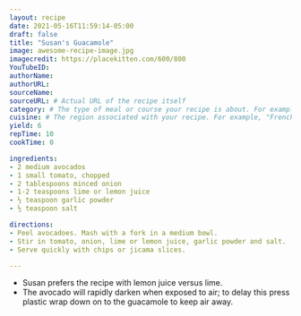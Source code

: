 ```yaml
---
layout: recipe
date: 2021-05-16T11:59:14-05:00
draft: false
title: "Susan's Guacamole"
image: awesome-recipe-image.jpg
imagecredit: https://placekitten.com/600/800
YouTubeID: 
authorName: 
authorURL: 
sourceName: 
sourceURL: # Actual URL of the recipe itself
category: # The type of meal or course your recipe is about. For example: "dinner", "entree", or "dessert".
cuisine: # The region associated with your recipe. For example, "French", Mediterranean", or "American".
yield: 6
repTime: 10
cookTime: 0

ingredients:
- 2 medium avocados  
- 1 small tomato, chopped  
- 2 tablespoons minced onion  
- 1-2 teaspoons lime or lemon juice  
- ½ teaspoon garlic powder  
- ½ teaspoon salt  

directions:
- Peel avocadoes. Mash with a fork in a medium bowl.
- Stir in tomato, onion, lime or lemon juice, garlic powder and salt.
- Serve quickly with chips or jicama slices.

---
```


* Susan prefers the recipe with lemon juice versus lime.
* The avocado will rapidly darken when exposed to air; to delay this press
  plastic wrap down on to the guacamole to keep air away.
